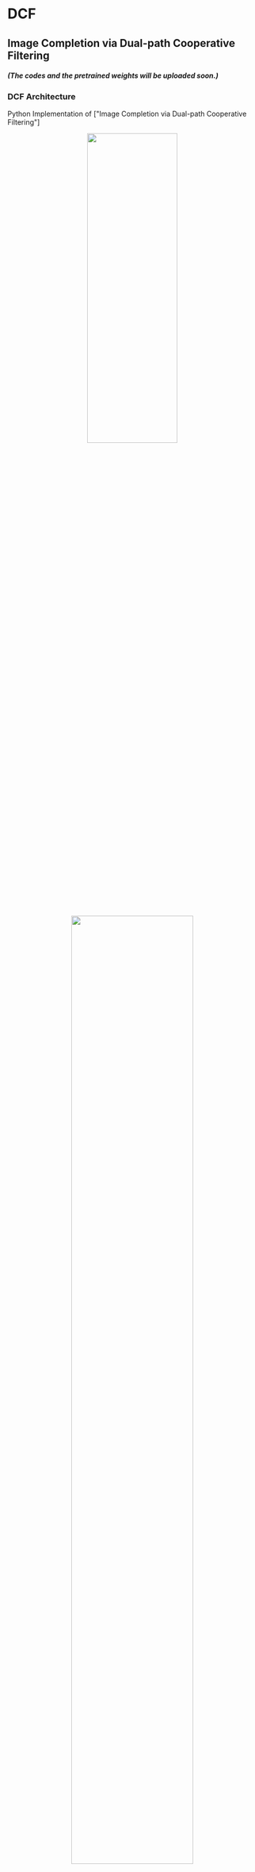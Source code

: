 # DCF

## Image Completion via Dual-path Cooperative Filtering

##### (The codes and the pretrained weights will be uploaded soon.)



### DCF Architecture

Python Implementation of ["Image Completion via Dual-path Cooperative Filtering"]

<a href="http://tensorlayer.readthedocs.io">
<div align="center">
	<img src="imgs/fig.1.png" width="60%" height="40%"/>
</div>
</a> </pre> </pre> <br />


<a href="http://tensorlayer.readthedocs.io">
<div align="center">
	<img src="imgs/fig.2.png" width="70%" height="70%"/>
</div>
</a> </pre> </pre> <br />

<a href="http://tensorlayer.readthedocs.io">
<div align="center">
	<img src="imgs/fig.3.png" width="80%" height="80%"/>
</div>
</a> </pre> </pre> <br />

### Results


<a href="http://tensorlayer.readthedocs.io">
<div align="center">
	<img src="imgs/fig.4.png" width="70%" height="70%"/>
</div>
</a> <br /> <br />

<a href="http://tensorlayer.readthedocs.io">
<div align="center">
	<img src="imgs/fig.5.png" width="70%" height="70%"/>
</div>
</a> <br /> <br />



### Prepare Data

The dataset can be downloaded from this [kaggle link](https://www.kaggle.com/insaff/massachusetts-roads-dataset). Some of the images in training set does not have corresponding masks. The training code filters out those images. All the images are of size 800x800. Code for data analysis is in this notebook. 
  
